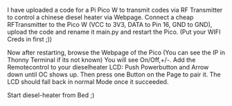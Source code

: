 I have uploaded a code for a Pi Pico W to transmit codes via RF Transmitter to control a chinese diesel heater via Webpage. 
Connect a cheap RFTransmitter to the Pico W (VCC to 3V3, DATA to Pin 16, GND to GND), upload the code and rename it main.py and restart the Pico. 
(Put your WIFI Creds in first ;))

Now after restarting, browse the Webpage of the Pico (You can see the IP in Thonny Terminal if its not known)
You will see On/Off,+/-.
Add the Remotecontrol to your dieselheater LCD: Push Powerbutton and Arrow down until OC shows up. Then press one Button on the Page to pair it.
The LCD should fall back in normal Mode once it succeeded.

Start diesel-heater from Bed ;)
